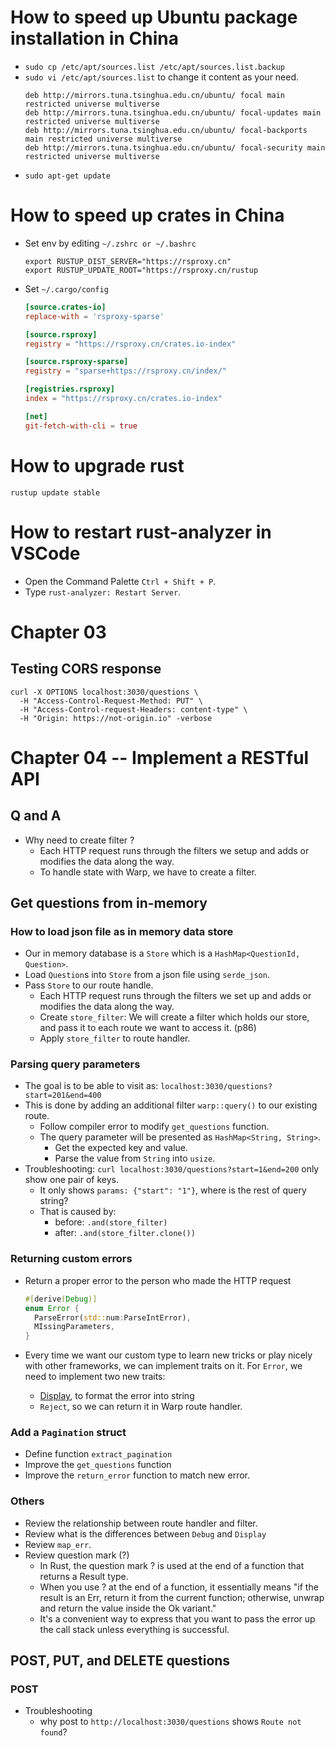 # How to speed up Ubuntu package installation in China

- `sudo cp /etc/apt/sources.list /etc/apt/sources.list.backup`
- `sudo vi /etc/apt/sources.list` to change it content as your need.
  ```text
  deb http://mirrors.tuna.tsinghua.edu.cn/ubuntu/ focal main restricted universe multiverse
  deb http://mirrors.tuna.tsinghua.edu.cn/ubuntu/ focal-updates main restricted universe multiverse
  deb http://mirrors.tuna.tsinghua.edu.cn/ubuntu/ focal-backports main restricted universe multiverse
  deb http://mirrors.tuna.tsinghua.edu.cn/ubuntu/ focal-security main restricted universe multiverse
  ```
- `sudo apt-get update`

# How to speed up crates in China

- Set env by editing `~/.zshrc or ~/.bashrc`

  ```shell
  export RUSTUP_DIST_SERVER="https://rsproxy.cn"
  export RUSTUP_UPDATE_ROOT="https://rsproxy.cn/rustup
  ```

- Set `~/.cargo/config`

  ```toml
  [source.crates-io]
  replace-with = 'rsproxy-sparse'

  [source.rsproxy]
  registry = "https://rsproxy.cn/crates.io-index"

  [source.rsproxy-sparse]
  registry = "sparse+https://rsproxy.cn/index/"

  [registries.rsproxy]
  index = "https://rsproxy.cn/crates.io-index"

  [net]
  git-fetch-with-cli = true
  ```

# How to upgrade rust

```shell
rustup update stable
```

# How to restart rust-analyzer in VSCode

- Open the Command Palette `Ctrl + Shift + P`.
- Type `rust-analyzer: Restart Server`.

# Chapter 03

## Testing CORS response

```shell
curl -X OPTIONS localhost:3030/questions \
  -H "Access-Control-Request-Method: PUT" \
  -H "Access-Control-request-Headers: content-type" \
  -H "Origin: https://not-origin.io" -verbose
```

# Chapter 04 -- Implement a RESTful API

## Q and A

- Why need to create filter ?
  - Each HTTP request runs through the filters we setup and adds or modifies the data along the way.
  - To handle state with Warp, we have to create a filter.

## Get questions from in-memory

### How to load json file as in memory data store

- Our in memory database is a `Store` which is a `HashMap<QuestionId, Question>`.
- Load `Question`s into `Store` from a json file using `serde_json`.
- Pass `Store` to our route handle.
  - Each HTTP request runs through the filters we set up and adds or modifies the data along the way.
  - Create `store_filter`: We will create a filter which holds our store, and pass it to each route we want to access it. (p86)
  - Apply `store_filter` to route handler.

### Parsing query parameters

- The goal is to be able to visit as: `localhost:3030/questions?start=201&end=400`
- This is done by adding an additional filter `warp::query()` to our existing route.
  - Follow compiler error to modify `get_questions` function.
  - The query parameter will be presented as `HashMap<String, String>`.
    - Get the expected key and value.
    - Parse the value from `String` into `usize`.
- Troubleshooting: `curl localhost:3030/questions?start=1&end=200` only show one pair of keys.
  - It only shows `params: {"start": "1"}`, where is the rest of query string?
  - That is caused by:
    - before: `.and(store_filter)`
    - after: `.and(store_filter.clone())`

### Returning custom errors

- Return a proper error to the person who made the HTTP request

  ```rust
  #[derive(Debug)]
  enum Error {
    ParseError(std::num:ParseIntError),
    MIssingParameters,
  }
  ```

- Every time we want our custom type to learn new tricks or play nicely with other
  frameworks, we can implement traits on it. For `Error`, we need to implement two new traits:
  - [Display](https://doc.rust-lang.org/std/fmt/trait.Display.html), to format the error into string
  - `Reject`, so we can return it in Warp route handler.

### Add a `Pagination` struct

- Define function `extract_pagination`
- Improve the `get_questions` function
- Improve the `return_error` function to match new error.

### Others

- Review the relationship between route handler and filter.
- Review what is the differences between `Debug` and `Display`
- Review `map_err`.
- Review question mark (?)
  - In Rust, the question mark ? is used at the end of a function that returns a Result type.
  - When you use ? at the end of a function, it essentially means "if the result is an Err, return it from the current function; otherwise, unwrap and return the value inside the Ok variant."
  - It's a convenient way to express that you want to pass the error up the call stack unless everything is successful.

## POST, PUT, and DELETE questions

### POST

- Troubleshooting
  - why post to `http://localhost:3030/questions` shows `Route not found`?
